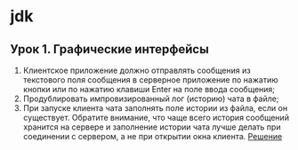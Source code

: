 # jdk

## Урок 1. Графические интерфейсы
1. Клиентское приложение должно отправлять сообщения из текстового поля сообщения в серверное приложение по нажатию кнопки или по нажатию клавиши Enter на поле ввода сообщения;
2. Продублировать импровизированный лог (историю) чата в файле;
3. При запуске клиента чата заполнять поле истории из файла, если он существует. Обратите внимание, что чаще всего история сообщений хранится на сервере и заполнение истории чата лучше делать при соединении с сервером, а не при открытии окна клиента. [Решение](lesson_1/src/main/java/ru/gb/)
